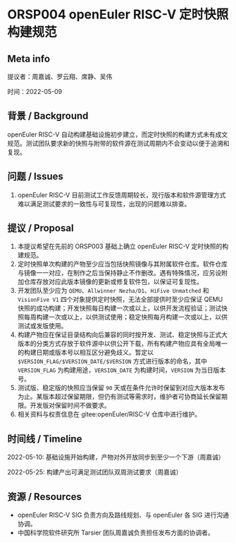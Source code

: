 # ORSP004 openEuler RISC-V 定时快照构建规范

## Meta info

提议者：周嘉诚、罗云翔、席静、吴伟

时间：2022-05-09

## 背景 / Background

openEuler RISC-V 自动构建基础设施初步建立，而定时快照的构建方式未有成文规范。测试团队要求新的快照与附带的软件源在测试周期内不会变动以便于追溯和复现。

## 问题 / Issues

1. openEuler RISC-V 目前测试工作反馈周期较长，现行版本和软件源管理方式难以满足测试要求的一致性与可复现性，出现的问题难以排查。

## 提议 / Proposal

1. 本提议希望在先前的 ORSP003 基础上确立 openEuler RISC-V 定时快照的构建规范。
2. 定时快照单次构建的产物至少应当包括快照镜像与其附属软件仓库。软件仓库与镜像一一对应，在制作之后当保持静止不作删改。遇有特殊情况，应另设附加仓库存放对应此版本镜像的更新或修复软件包，以保证可复现性。
3. 开发团队至少应为 `QEMU`、`Allwinner Nezha/D1`、`HiFive Unmatched` 和 `VisionFive V1` 四个对象提供定时快照，无法全部提供时至少应保证 QEMU 快照的成功构建；开发快照每日构建一次或以上，以供开发流程验证；测试快照每周构建一次或以上，以供测试使用；稳定快照每月构建一次或以上，以供测试或发版使用。
4. 构建产物应在保证目录结构向后兼容的同时按开发、测试、稳定快照与正式大版本的分类方式存放于软件源中以供公开下载，所有构建产物应具有全局唯一的构建日期或版本号以相互区分避免歧义。暂定以 `$VERSION_FLAG/$VERSION_DATE/$VERSION` 方式进行版本的命名，其中 `VERSION_FLAG` 为构建用途，`VERSION_DATE` 为构建时间，`VERSION` 为当日版本号。
5. 测试版、稳定版的快照应当保留 `90` 天或在条件允许时保留到对应大版本发布为止。某版本超过保留期限，但仍有测试等需求时，维护者可协商延长保留期限。开发版对保留时间不做要求。
6. 相关资料与权责信息在 gitee:openEuler/RISC-V 仓库中进行维护。

## 时间线 / Timeline

2022-05-10: 基础设施开始构建，产物对外开放同步到至少一个下游（周嘉诚）

2022-05-25: 构建产出可满足测试团队双周测试要求（周嘉诚）

## 资源 / Resources

- openEuler RISC-V SIG 负责方向及路线规划、与 openEuler 各 SIG 进行沟通协调。
- 中国科学院软件研究所 Tarsier 团队周嘉诚负责担任发布方面的协调者。
